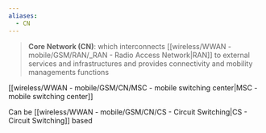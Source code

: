 ```yaml
---
aliases:
  - CN
---
```

>**Core Network (CN)**: which interconnects [[wireless/WWAN - mobile/GSM/RAN/_RAN - Radio Access Network|RAN]] to external services and infrastructures and provides connectivity and mobility managements functions


[[wireless/WWAN - mobile/GSM/CN/MSC - mobile switching center|MSC - mobile switching center]]


Can be [[wireless/WWAN - mobile/GSM/CN/CS - Circuit Switching|CS - Circuit Switching]] based

